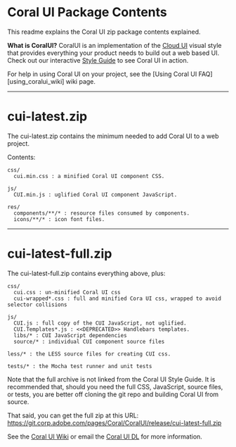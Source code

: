 # Coral UI Package Contents
This readme explains the Coral UI zip package contents explained.

**What is CoralUI?**
CoralUI is an implementation of the [Cloud UI][cloudui_url] visual style that provides everything your product needs to build out a web based UI. Check out our interactive [Style Guide][guide_url] to see Coral UI in action.

For help in using Coral UI on your project, see the [Using Coral UI FAQ][using_coralui_wiki] wiki page.

---- ---- ---- ---- ---- ---- ---- ---- ---- ---- ---- ---- ---- ---- ----

# cui-latest.zip
The cui-latest.zip contains the minimum needed to add Coral UI to a web project.

Contents:  
```
css/  
  cui.min.css : a minified Coral UI component CSS.  

js/  
  CUI.min.js : uglified Coral UI component JavaScript.  

res/  
  components/**/* : resource files consumed by components.  
  icons/**/* : icon font files.  

```

---- ---- ---- ---- ---- ---- ---- ---- ---- ---- ---- ---- ---- ---- ----

# cui-latest-full.zip
The cui-latest-full.zip contains everything above, plus:

```
css/
  cui.css : un-minified Coral UI css
  cui-wrapped*.css : full and minified Cora UI css, wrapped to avoid selector collisions 

js/
  CUI.js : full copy of the CUI JavaScript, not uglified.
  CUI.Templates*.js : <<DEPRECATED>> Handlebars templates.
  libs/* : CUI JavaScript dependencies
  source/* : individual CUI component source files

less/* : the LESS source files for creating CUI css.

tests/* : the Mocha test runner and unit tests

```
Note that the full archive is not linked from the Coral UI Style Guide.  It is recommended that, should you need the full CSS, JavaScript, source files, or tests, you are better off cloning the git repo and building Coral UI from source. 

That said, you can get the full zip at this URL:
https://git.corp.adobe.com/pages/Coral/CoralUI/release/cui-latest-full.zip

See the [Coral UI Wiki][wiki_url] or email the [Coral UI DL](coralui@adobe.com) for more information.

[cloudui_url]: http://blogs.corp.adobe.com/xdcloudui
[guide_url]: https://git.corp.adobe.com/pages/Coral/CoralUI/
[wiki_url]: https://git.corp.adobe.com/Coral/CoralUI/wiki/Home
[help_url]: https://git.corp.adobe.com/Coral/CoralUI/wiki/Using-CoralUI-FAQ
